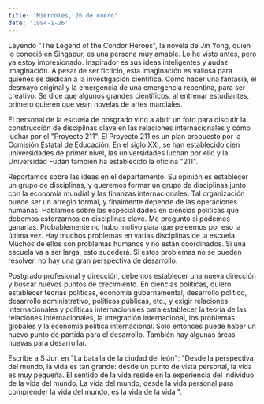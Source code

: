 ```yaml
---
title: 'Miércoles, 26 de enero'
date: '1994-1-26'
---
```

Leyendo "The Legend of the Condor Heroes", la novela de Jin Yong, quien lo conoció en Singapur, es una persona muy amable. Lo he visto antes, pero ya estoy impresionado. Inspirador es sus ideas inteligentes y audaz imaginación. A pesar de ser ficticio, esta imaginación es valiosa para quienes se dedican a la investigación científica. Cómo hacer una fantasía, el desmayo original y la emergencia de una emergencia repentina, para ser creativo. Se dice que algunos grandes científicos, al entrenar estudiantes, primero quieren que vean novelas de artes marciales.

El personal de la escuela de posgrado vino a abrir un foro para discutir la construcción de disciplinas clave en las relaciones internacionales y cómo luchar por el "Proyecto 211". El Proyecto 211 es un plan propuesto por la Comisión Estatal de Educación. En el siglo XXI, se han establecido cien universidades de primer nivel, las universidades luchan por ello y la Universidad Fudan también ha establecido la oficina "211".

Reportamos sobre las ideas en el departamento. Su opinión es establecer un grupo de disciplinas, y queremos formar un grupo de disciplinas junto con la economía mundial y las finanzas internacionales. Tal organización puede ser un arreglo formal, y finalmente depende de las operaciones humanas. Hablamos sobre las especialidades en ciencias políticas que debemos esforzarnos en disciplinas clave. Me pregunto si podemos ganarlas. Probablemente no hubo motivo para que peleemos por eso la última vez. Hay muchos problemas en varias disciplinas de la escuela. Muchos de ellos son problemas humanos y no están coordinados. Si una escuela va a ser larga, esto sucederá. Si estos problemas no se pueden resolver, no hay una gran perspectiva de desarrollo.

Postgrado profesional y dirección, debemos establecer una nueva dirección y buscar nuevos puntos de crecimiento. En ciencias políticas, quiero establecer teorías políticas, economía gubernamental, desarrollo político, desarrollo administrativo, políticas públicas, etc., y exigir relaciones internacionales y políticas internacionales para establecer la teoría de las relaciones internacionales, la integración internacional, los problemas globales y la economía política internacional. Solo entonces puede haber un nuevo punto de partida para el desarrollo. También hay algunas áreas nuevas para desarrollar.

Escribe a S Jun en "La batalla de la ciudad del león": "Desde la perspectiva del mundo, la vida es tan grande: desde un punto de vista personal, la vida es muy pequeña. El sentido de la vida reside en la experiencia del individuo de la vida del mundo. La vida del mundo, desde la vida personal para comprender la vida del mundo, es la vida de la vida ".
